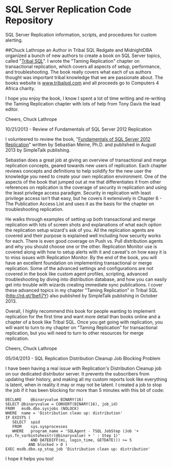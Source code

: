 # SQL Server Replication Code Repository
SQL Server Replication information, scripts, and procedures for custom alerting.

##Chuck Lathrope an Author in Tribal SQL
Redgate and MidnightDBA organized a bunch of new authors to create a book on SQL Server topics, called "<a href="http://www.amazon.com/Tribal-SQL-Tony-Davis/dp/1906434808/" target="_blank">Tribal SQL</a>". I wrote the "Taming Replication" chapter on transactional replication, which covers all aspects of setup, performance, and troubleshooting. The book really covers what each of us authors thought was important tribal knowledge that we are passionate about. The books website is <a href="http://www.tribalsql.com" target="_blank">www.tribalsql.com</a> and all proceeds go to Computers 4 Africa charity.

I hope you enjoy the book, I know I spent a lot of time writing and re-writing the Taming Replication chapter with lots of help from Tony Davis the lead editor.

Cheers,
Chuck Lathrope

10/21/2013 - Review of Fundamentals of SQL Server 2012 Replication

I volunteered to review the book, "<a href="http://rd.gt/1befofV" target="_blank">Fundamentals of SQL Server 2012 Replication</a>" written by Sebastian Meine, Ph.D. and published in August 2013 by SimpleTalk publishing.

Sebastian does a great job at giving an overview of transactional and merge replication concepts, geared towards new users of replication. Each chapter reviews concepts and definitions to help solidify for the new user the knowledge you need to create your own replication environment. One of the aspects of the book that jumped out at me that differentiates it from other references on replication is the coverage of security in replication and using the least privilege access paradigm. Security in replication with least privilege access isn't that easy, but he covers it extensively in Chapter 6 - The Publication Access List and uses it as the basis for the chapter on troubleshooting replication.

He walks through examples of setting up both transactional and merge replication with lots of screen shots and explanations of what each option the replication setup wizard's ask of you. All the replication agents are covered and their purpose is explained well including how security works for each. There is even good coverage on Push vs. Pull distribution agents and why you should choose one or the other. Replication Monitor use is covered along with how to setup alerts with it and caveat's on how easy it is to miss issues with Replication Monitor. By the end of the book, you will have an excellent foundation on implementing transactional or merge replication. Some of the advanced settings and configurations are not covered in the book like custom agent profiles, scripting, advanced troubleshooting by diving into distribution database, and how you can easily get into trouble with wizards creating immediate sync publications. I cover these advanced topics in my chapter "Taming Replication" in Tribal SQL <span>(<a href="http://rd.gt/1befi7Y" target="_blank">http://rd.gt/1befi7Y</a>) </span>also published by SimpleTalk publishing in October 2013.

Overall, I highly recommend this book for people wanting to implement replication for the first time and want more detail than books online and a chapter of a book like Tribal SQL. Once you get going with replication, you will want to turn to my chapter on &ldquo;Taming Replication&rdquo; for transactional replication, but you will need to turn to other resources for merge replication.

Cheers,
Chuck Lathrope
	
05/04/2013 - SQL Replication Distribution Cleanup Job Blocking Problem

I have been having a real issue with Replication's Distribution Cleanup job on our dedicated distributor server. It prevents the subscribers from updating their history, and making all my custom reports look like everything is latent, when in reality it may or may not be latent. I created a job to stop the job if it has been blocking for more than 5 minutes with this bit of code:
 
`DECLARE    @binaryvalue BINARY(16)`
<br />
`SELECT @binaryvalue = CONVERT(BINARY(16), job_id)`
<br />
`FROM   msdb.dbo.sysjobs (NOLOCK)`
<br />
`WHERE  name = 'Distribution clean up: distribution'`
<br />
`IF EXISTS (`
<br />
`   SELECT  spid`
<br />
`   FROM    sys.sysprocesses`
<br />
`   WHERE   program_name = 'SQLAgent - TSQL JobStep (Job '+ sys.fn_varbintohexstr(@binaryvalue) + ' : Step 1)'`
<br />
`           AND DATEDIFF(mi, login_time, GETDATE()) >= 5`
<br />
`           AND blocked > 0 ) `
<br />
`EXEC msdb.dbo.sp_stop_job 'Distribution clean up: distribution'`
<br />

I hope it helps you too!
